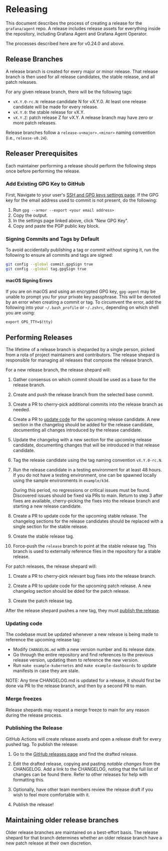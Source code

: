 # Releasing

This document describes the process of creating a release for the
`grafana/agent` repo. A release includes release assets for everything inside
the repository, including Grafana Agent and Grafana Agent Operator.

The processes described here are for v0.24.0 and above.

## Release Branches

A release branch is created for every major or minor release. That release
branch is then used for all release candidates, the stable release, and all
patch releases.

For any given release branch, there will be the following tags:

* `vX.Y.0-rc.N`: release candidate N for vX.Y.0. At least one release candidate
  will be made for every release.
* `vX.Y.0`: the stable release for vX.Y.
* `vX.Y.Z`: patch release Z for vX.Y. A release branch may have zero or more
  patch releases.

Release branches follow a `release-v<major>.<minor>` naming convention (i.e.,
`release-v0.24`).

## Releaser Prerequisites

Each maintainer performing a release should perform the following steps once
before performing the release.

### Add Existing GPG Key to GitHub

First, Navigate to your user's
[SSH and GPG keys settings page](https://github.com/settings/keys). If the GPG
key for the email address used to commit is not present, do the following:

1. Run `gpg --armor --export <your email address>`
2. Copy the output.
3. In the settings page linked above, click "New GPG Key".
4. Copy and paste the PGP public key block.

### Signing Commits and Tags by Default

To avoid accidentally publishing a tag or commit without signing it, run the
following to ensure all commits and tags are signed:

```bash
git config --global commit.gpgSign true
git config --global tag.gpgSign true
```

#### macOS Signing Errors

If you are on macOS and using an encrypted GPG key, `gpg-agent` may be unable
to prompt you for your private key passphrase. This will be denoted by an error
when creating a commit or tag. To circumvent the error, add the following into
your `~/.bash_profile` or `~/.zshrc`, depending on which shell you are using:

```
export GPG_TTY=$(tty)
```

## Performing Releases

The lifetime of a release branch is sheparded by a single person, picked from a
rota of project maintainers and contributors. The release shepard is
responsible for managing all releases that compose the release branch.

For a new release branch, the release shepard will:

1. Gather consensus on which commit should be used as a base for the release
   branch.

2. Create and push the release branch from the selected base commit.

3. Create a PR to cherry-pick additional commits into the release branch as
   needed.

4. Create a PR to [update code](#updating-code) for the upcoming release
   candidate. A new section in the changelog should be added for the release
   candidate, documenting all changes introduced by the release candidate.

4. Update the changelog with a new section for the upcoming release candidate,
   documenting changes that will be introduced in that release candidate.

5. Tag the release candidate using the tag naming convention `vX.Y.0-rc.N`.

6. Run the release candidate in a testing environment for at least 48 hours. If
   you do not have a testing environment, one can be spawned locally using the
   sample environments in `example/k3d`.

   During this period, no regressions or critical issues must be found.
   Discovered issues should be fixed via PRs to main. Return to step 3 after
   fixes are available, cherry-picking the fixes into the release branch and
   starting a new release candidate.

7. Create a PR to update code for the upcoming stable release. The changelog
   sections for the release candidates should be replaced with a single section
   for the stable release.

8. Create the stable release tag.

9. Force-push the `release` branch to point at the stable release tag. This
   branch is used to externally reference files in the repository for a stable
   release.

For patch releases, the release shepard will:

1. Create a PR to cherry-pick relevant bug fixes into the release branch.

2. Create a PR to update code for the upcoming patch release. A new changelog
   section should be dded for the patch release.

3. Create the patch release tag.

After the release shepard pushes a new tag, they must [publish the release](#publishing-the-release).

### Updating code

The codebase must be updated whenever a new release is being made to reference
the upcoming release tag:

* Modify `CHANGELOG.md` with a new version number and its release date.
* Go through the entire repository and find references to the previous release
  version, updating them to reference the new version.
* Run `make example-kubernetes` and `make example-dashboards` to update
  manifests in case they are stale.

NOTE: Any time CHANGELOG.md is updated for a release, it should first be done
via PR to the release branch, and then by a second PR to main.

### Merge freezes

Release shepards may request a merge freeze to main for any reason during the
release process.

### Publishing the Release

GitHub Actions will create release assets and open a release draft for every
pushed tag. To publish the release:

1. Go to the [GitHub releases page](https://github.com/grafana/agent/releases)
   and find the drafted release.

2. Edit the drafted release, copying and pasting *notable changes* from the
   CHANGELOG. Add a link to the CHANGELOG, noting that the full list of changes
   can be found there. Refer to other releases for help with formatting this.

3. Optionally, have other team members review the release draft if you wish
   to feel more comfortable with it.

4. Publish the release!

## Maintaining older release branches

Older release branches are maintained on a best-effort basis. The release
shepard for that branch determines whether an older release branch have a new
patch release at their own discretion.

